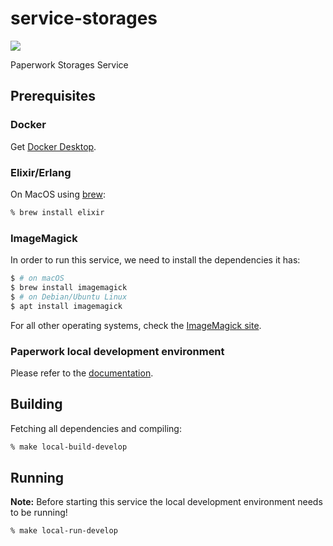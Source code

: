 service-storages
=============
[<img src="https://img.shields.io/docker/cloud/build/paperwork/service-storages.svg?style=for-the-badge"/>](https://hub.docker.com/r/paperwork/service-storages)

Paperwork Storages Service

## Prerequisites

### Docker

Get [Docker Desktop](https://www.docker.com/products/docker-desktop).

### Elixir/Erlang

On MacOS using [brew](https://brew.sh):

```bash
% brew install elixir
```

### ImageMagick

In order to run this service, we need to install the dependencies it has:

```bash
$ # on macOS
$ brew install imagemagick
$ # on Debian/Ubuntu Linux
$ apt install imagemagick
```

For all other operating systems, check the [ImageMagick site](https://imagemagick.org/script/download.php).

### Paperwork local development environment

Please refer to the [documentation](https://github.com/paperwork/paperwork/#local-development-environment).

## Building

Fetching all dependencies and compiling:

```bash
% make local-build-develop
```

## Running

**Note:** Before starting this service the local development environment needs to be running!

```bash
% make local-run-develop
```
